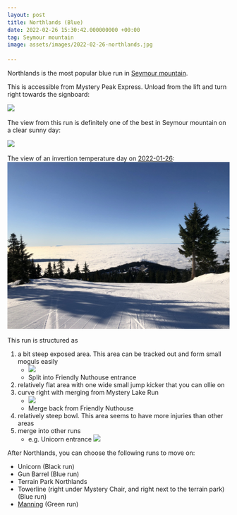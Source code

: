 ```yaml
---
layout: post
title: Northlands (Blue)
date: 2022-02-26 15:30:42.000000000 +00:00
tag: Seymour mountain
image: assets/images/2022-02-26-northlands.jpg

---
```


Northlands is the most popular blue run in [Seymour mountain](/seymour-mountain/).

This is accessible from Mystery Peak Express. Unload from the lift and turn right towards the signboard:

![](https://vancouversnowboarding.files.wordpress.com/2021/02/pxl_20210217_185149131.jpg)

The view from this run is definitely one of the best in Seymour mountain on a clear sunny day:

![](https://lh3.googleusercontent.com/pw/ACtC-3fc7qq63_zIOgewC6BtnO2oGuBVvW65C296NHNwVnwn7cVzOqMIV41FKILKUbr5K3Be2GEIN6pvz7s9c8Q26Te4ljDaPRXUGQz429SCckb-ZViLwNCGVdNoaIxCxkH7lmpCLenriVaFl64CS2r8LIu3-g=w1824-h1368-no?authuser=0)

The view of an invertion temperature day on [2022-01-26](/2022-01-26-seymour-mountain-snow-report/):
![](/assets/images/2022-01-26-northlands-morning.jpg)

This run is structured as

1. a bit steep exposed area. This area can be tracked out and form small moguls easily
    * ![](https://vancouversnowboarding.files.wordpress.com/2021/01/vlcsnap-2021-01-26-21h57m01s121.png?w=750)
    * Split into Friendly Nuthouse entrance
2. relatively flat area with one wide small jump kicker that you can ollie on
3. curve right with merging from Mystery Lake Run
    * ![](https://vancouversnowboarding.files.wordpress.com/2021/01/vlcsnap-2021-01-26-21h57m59s230.png?w=750)
    * Merge back from Friendly Nuthouse
4. relatively steep bowl. This area seems to have more injuries than other areas
5. merge into other runs
    * e.g. Unicorn entrance ![](https://vancouversnowboarding.files.wordpress.com/2021/01/vlcsnap-2021-01-26-21h58m20s030.png?w=750)

After Northlands, you can choose the following runs to move on:

* Unicorn (Black run)
* Gun Barrel (Blue run)
* Terrain Park Northlands
* Towerline (right under Mystery Chair, and right next to the terrain park) (Blue run)
* [Manning](/seymour/manning/) (Green run)
